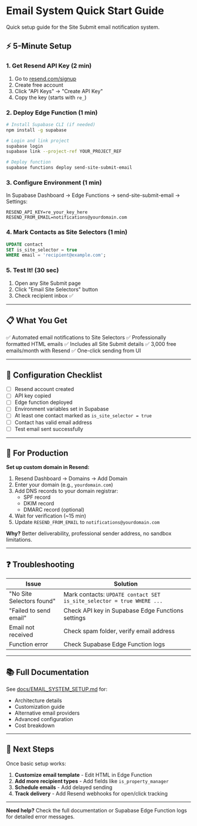 # Email System Quick Start Guide

Quick setup guide for the Site Submit email notification system.

## ⚡ 5-Minute Setup

### 1. Get Resend API Key (2 min)

1. Go to [resend.com/signup](https://resend.com/signup)
2. Create free account
3. Click "API Keys" → "Create API Key"
4. Copy the key (starts with `re_`)

### 2. Deploy Edge Function (1 min)

```bash
# Install Supabase CLI (if needed)
npm install -g supabase

# Login and link project
supabase login
supabase link --project-ref YOUR_PROJECT_REF

# Deploy function
supabase functions deploy send-site-submit-email
```

### 3. Configure Environment (1 min)

In Supabase Dashboard → Edge Functions → send-site-submit-email → Settings:

```
RESEND_API_KEY=re_your_key_here
RESEND_FROM_EMAIL=notifications@yourdomain.com
```

### 4. Mark Contacts as Site Selectors (1 min)

```sql
UPDATE contact
SET is_site_selector = true
WHERE email = 'recipient@example.com';
```

### 5. Test It! (30 sec)

1. Open any Site Submit page
2. Click "Email Site Selectors" button
3. Check recipient inbox ✅

---

## 📋 What You Get

✅ Automated email notifications to Site Selectors
✅ Professionally formatted HTML emails
✅ Includes all Site Submit details
✅ 3,000 free emails/month with Resend
✅ One-click sending from UI

---

## 🔧 Configuration Checklist

- [ ] Resend account created
- [ ] API key copied
- [ ] Edge function deployed
- [ ] Environment variables set in Supabase
- [ ] At least one contact marked as `is_site_selector = true`
- [ ] Contact has valid email address
- [ ] Test email sent successfully

---

## 📝 For Production

**Set up custom domain in Resend:**

1. Resend Dashboard → Domains → Add Domain
2. Enter your domain (e.g., `yourdomain.com`)
3. Add DNS records to your domain registrar:
   - SPF record
   - DKIM record
   - DMARC record (optional)
4. Wait for verification (~15 min)
5. Update `RESEND_FROM_EMAIL` to `notifications@yourdomain.com`

**Why?** Better deliverability, professional sender address, no sandbox limitations.

---

## ❓ Troubleshooting

| Issue | Solution |
|-------|----------|
| "No Site Selectors found" | Mark contacts: `UPDATE contact SET is_site_selector = true WHERE ...` |
| "Failed to send email" | Check API key in Supabase Edge Functions settings |
| Email not received | Check spam folder, verify email address |
| Function error | Check Supabase Edge Function logs |

---

## 📚 Full Documentation

See [docs/EMAIL_SYSTEM_SETUP.md](docs/EMAIL_SYSTEM_SETUP.md) for:
- Architecture details
- Customization guide
- Alternative email providers
- Advanced configuration
- Cost breakdown

---

## 🚀 Next Steps

Once basic setup works:

1. **Customize email template** - Edit HTML in Edge Function
2. **Add more recipient types** - Add fields like `is_property_manager`
3. **Schedule emails** - Add delayed sending
4. **Track delivery** - Add Resend webhooks for open/click tracking

---

**Need help?** Check the full documentation or Supabase Edge Function logs for detailed error messages.

